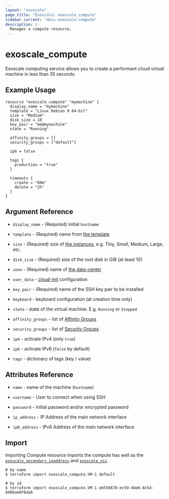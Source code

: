```yaml
---
layout: "exoscale"
page_title: "Exoscale: exoscale_compute"
sidebar_current: "docs-exoscale-compute"
description: |-
  Manages a compute resource.
---
```


# exoscale_compute

Exoscale computing service allows you to create a performant
cloud virtual machine in less than 35 seconds.

## Example Usage

```hcl
resource "exoscale_compute" "mymachine" {
  display_name = "mymachine"
  template = "Linux Debian 9 64-bit"
  size = "Medium"
  disk_size = 10
  key_pair = "me@mymachine"
  state = "Running"

  affinity_groups = []
  security_groups = ["default"]

  ip6 = false

  tags {
    production = "true"
  }

  timeouts {
    create = "60m"
    delete = "2h"
  }
}
```

## Argument Reference

- `display_name` - (Required) initial `hostname`

- `template` - (Required) name from [the template](https://www.exoscale.com/templates/)

- `size` - (Required) size of [the instances](https://www.exoscale.com/pricing/#/compute/),
              e.g. Tiny, Small, Medium, Large, etc.

- `disk_size` - (Required) size of the root disk in GiB (at least 10)

- `zone` - (Required) name of [the data-center](https://www.exoscale.com/datacenters/)

- `user_data` - [cloud-init](http://cloudinit.readthedocs.io/en/latest/) configuration

- `key_pair` - (Required) name of the SSH key pair to be installed

- `keyboard` - keyboard configuration (at creation time only)

- `state` - state of the virtual machine. E.g. `Running` or `Stopped`

- `affinity_groups` - list of [Affinity Groups](affinity_group.html)

- `security_groups` - list of [Security Groups](security_group.html)

- `ip4` - activate IPv4 (only `true`)

- `ip6` - activate IPv6 (`false` by default)

- `tags` - dictionary of tags (key / value)

## Attributes Reference

- `name` - name of the machine (`hostname`)

- `username` - User to connect when using SSH

- `password` - Initial password and/or encrypted password

- `ip_address` - IP Address of the main network interface

- `ip6_address` - IPv6 Address of the main network interface

## Import

Importing Compute resource imports the compute has well as the
[`exoscale_secondary_ipaddress`](secondary_ipaddress.html) and
[`exoscale_nic`](nic.html).

```shell
# by name
$ terraform import exoscale_compute.VM-1 default

# by id
$ terraform import exoscale_compute.VM-1 eb556678-ec59-4be6-8c54-0406ae0f6da6
```
